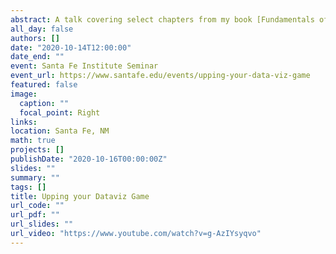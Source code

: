 ```yaml
---
abstract: A talk covering select chapters from my book [Fundamentals of Data Visualization](https://clauswilke.com/dataviz). I discuss how to tell a story, how to prepare and present figures that are easy to interpret and make a point, and how to use colors effectively.
all_day: false
authors: []
date: "2020-10-14T12:00:00"
date_end: ""
event: Santa Fe Institute Seminar
event_url: https://www.santafe.edu/events/upping-your-data-viz-game
featured: false
image:
  caption: ""
  focal_point: Right
links:
location: Santa Fe, NM
math: true
projects: []
publishDate: "2020-10-16T00:00:00Z"
slides: ""
summary: ""
tags: []
title: Upping your Dataviz Game
url_code: ""
url_pdf: ""
url_slides: ""
url_video: "https://www.youtube.com/watch?v=g-AzIYsyqvo"
---
```

